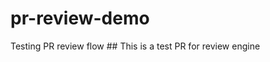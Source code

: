# pr-review-demo
Testing PR review flow
# #   T h i s   i s   a   t e s t   P R   f o r   r e v i e w   e n g i n e  
 